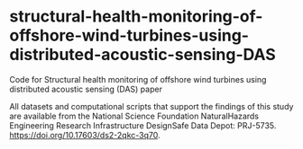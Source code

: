 # structural-health-monitoring-of-offshore-wind-turbines-using-distributed-acoustic-sensing-DAS
Code for Structural health monitoring of offshore wind turbines using distributed acoustic sensing (DAS) paper

All datasets and computational scripts that support the findings of this study are available from the National Science Foundation NaturalHazards Engineering Research Infrastructure DesignSafe Data Depot: PRJ-5735. https://doi.org/10.17603/ds2-2qkc-3q70.

